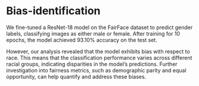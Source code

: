 # Bias-identification
We fine-tuned a ResNet-18 model on the FairFace dataset to predict gender labels, classifying images as either male or female. After training for 10 epochs, the model achieved 93.10% accuracy on the test set.

However, our analysis revealed that the model exhibits bias with respect to race. This means that the classification performance varies across different racial groups, indicating disparities in the model’s predictions. Further investigation into fairness metrics, such as demographic parity and equal opportunity, can help quantify and address these biases.


